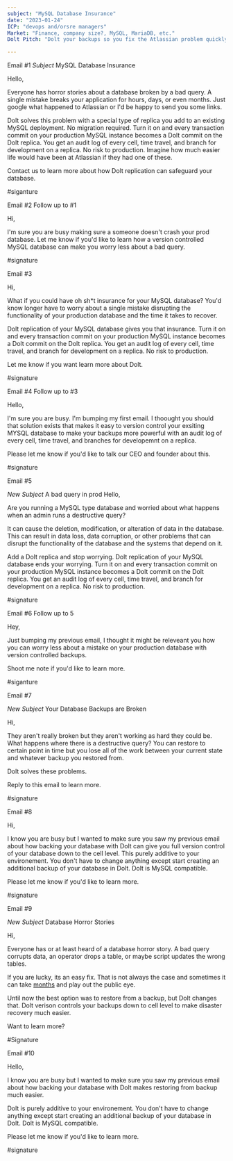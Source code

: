 ```yaml
---
subject: "MySQL Database Insurance"
date: "2023-01-24"
ICP: "devops and/orsre managers"
Market: "Finance, company size?, MySQL, MariaDB, etc."
Dolt Pitch: "Dolt your backups so you fix the Atlassian problem quickly. Minutes, not days/months"

---
```





Email #1
*Subject* MySQL Database Insurance

Hello,

Everyone has horror stories about a database broken by a bad query. A single mistake breaks your application for hours, days, or even months. Just google what happened to Atlassian or I'd be happy to send you some links.

Dolt solves this problem with a special type of replica you add to an existing MySQL deployment. No migration required. Turn it on and every transaction commit on your production MySQL instance becomes a Dolt commit on the Dolt replica. You get an audit log of every cell, time travel, and branch for development on a replica. No risk to production. Imagine how much easier life would have been at Atlassian if they had one of these.

Contact us to learn more about how Dolt replication can safeguard your database.

#siganture

Email #2
Follow up to #1

Hi,

I'm sure you are busy making sure a someone doesn't crash your prod database. Let me know if you'd like to learn how a version controlled MySQL database can make you worry less about a bad query.

#signature

Email #3

Hi,

What if you could have oh sh*t insurance for your MySQL database? You'd know longer have to worry about a single mistake disrupting the functionality of your production database and the time it takes to recover.

Dolt replication of your MySQL database gives you that insurance. Turn it on and every transaction commit on your production MySQL instance becomes a Dolt commit on the Dolt replica. You get an audit log of every cell, time travel, and branch for development on a replica. No risk to production.

Let me know if you want learn more about Dolt.

#signature

Email #4
Follow up to #3

Hello,

I'm sure you are busy. I'm bumping my first email. I thoought you should that solution exists that makes it easy to version control your exsiting MYSQL database to make your backups more powerful with an audit log of every cell, time travel, and branches for developemnt on a replica.

Please let me know if you'd like to talk our CEO and founder about this. 

#signature 

Email #5

*New Subject* A bad query in prod
Hello,

Are you running a MySQL type database and worried about what happens when an admin runs a destructive query?

It can cause the deletion, modification, or alteration of data in the database. This can result in data loss, data corruption, or other problems that can disrupt the functionality of the database and the systems that depend on it.

Add a Dolt replica and stop worrying. Dolt replication of your MySQL database ends your worrying. Turn it on and every transaction commit on your production MySQL instance becomes a Dolt commit on the Dolt replica. You get an audit log of every cell, time travel, and branch for development on a replica. No risk to production.

#signature

Email #6
Follow up to 5

Hey,

Just bumping my previous email, I thought it might be releveant you how you can worry less about a mistake on your production database with version controlled backups. 

Shoot me note if you'd like to learn more.

#siganture

Email #7

*New Subject* Your Database Backups are Broken

Hi,

They aren't really broken but they aren't working as hard they could be. What happens where there is a destructive query? You can restore to certain point in time but you lose all of the work between your current state and whatever backup you restored from. 

Dolt solves these problems.

Reply to this email to learn more.

#signature

Email #8

Hi,

I know you are busy but I wanted to make sure you saw my previous email about how backing your database with Dolt can give you full version control of your database down to the cell level. This purely additive to your environement. You don't have to change anything except start creating an additional backup of your database in Dolt. Dolt is MySQL compatible. 

Please let me know if you'd like to learn more.

#signature

Email #9

*New Subject* Database Horror Stories

Hi,

Everyone has or at least heard of a database horror story. A bad query corrupts data, an operator drops a table, or maybe script updates the wrong tables. 

If you are lucky, its an easy fix. That is not always the case and sometimes it can take [months](https://www.dolthub.com/blog/2022-04-14-atlassian-outage-prevention/) and play out the public eye.

Until now the best option was to restore from a backup, but Dolt changes that. Dolt verison controls your backups down to cell level to make disaster recovery  much easier.

Want to learn more?

#Signature

Email #10

Hello,

I know you are busy but I wanted to make sure you saw my previous email about how backing your database with Dolt makes restoring from backup much easier.

Dolt is purely additive to your environement. You don't have to change anything except start creating an additional backup of your database in Dolt. Dolt is MySQL compatible. 

Please let me know if you'd like to learn more.

#signature

